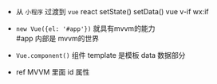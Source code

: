 - 从 `小程序` 过渡到  `vue`
   react   setState()   setData()
   vue  v-if   wx:if


- `new Vue({el: '#app'})`  就具有mvvm的能力   
   #app  内部是 mvvm的世界

- `Vue.component()` 组件
   template 是模板
   data 数据部分 

- ref MVVM 里面 id 属性     
